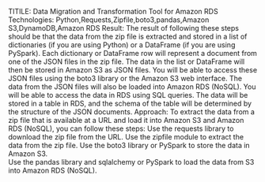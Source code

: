 TITILE:
  Data Migration and Transformation Tool for Amazon RDS 
Technologies:
  Python,Requests,Zipfile,boto3,pandas,Amazon S3,DynamoDB,Amazon RDS
Result:
  The result of following these steps should be that the data from the zip file is extracted and stored in a list of dictionaries (if you are using Python) or a DataFrame (if you are using PySpark). 
  Each dictionary or DataFrame row will represent a document from one of the JSON files in the zip file. 
  The data in the list or DataFrame will then be stored in Amazon S3 as JSON files. 
  You will be able to access these JSON files using the boto3 library or the Amazon S3 web interface.
  The data from the JSON files will also be loaded into Amazon RDS (NoSQL). You will be able to access the data in RDS using SQL queries.
  The data will be stored in a table in RDS, and the schema of the table will be determined by the structure of the JSON documents. 
Approach:
  To extract the data from a zip file that is available at a URL and load it into Amazon S3 and Amazon RDS (NoSQL), you can follow these steps: 
    Use the requests library to download the zip file from the URL.
    Use the zipfile module to extract the data from the zip file.
    Use the boto3 library or PySpark to store the data in Amazon S3.  
    Use the pandas library and sqlalchemy or PySpark to load the data from S3 into Amazon RDS (NoSQL).



